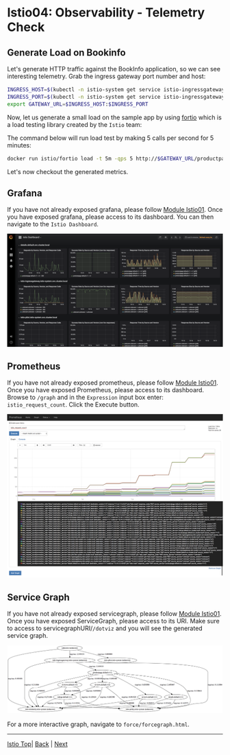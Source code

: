 # Istio04: Observability - Telemetry Check

## Generate Load on Bookinfo
Let's generate HTTP traffic against the BookInfo application, so we can see interesting telemetry. Grab the ingress gateway port number and host:

```sh
INGRESS_HOST=$(kubectl -n istio-system get service istio-ingressgateway -o jsonpath='{.status.loadBalancer.ingress[0].ip}')
INGRESS_PORT=$(kubectl -n istio-system get service istio-ingressgateway -o jsonpath='{.spec.ports[?(@.name=="http2")].port}')
export GATEWAY_URL=$INGRESS_HOST:$INGRESS_PORT
```

Now, let us generate a small load on the sample app by using [fortio](https://github.com/istio/fortio) which is a load testing library created by the `Istio` team:

The command below will run load test by making 5 calls per second for 5 minutes:
```sh
docker run istio/fortio load -t 5m -qps 5 http://$GATEWAY_URL/productpage
```

Let's now checkout the generated metrics.


## Grafana

If you have not already exposed grafana, please follow [Module Istio01](istio-01-setup.md). Once you have exposed grafana, please access to its dashboard. You can then navigate to the `Istio Dashboard`.

![](../assets/Grafana_Istio_Dashboard.png)


## Prometheus
If you have not already exposed prometheus, please follow [Module Istio01](istio-01-setup.md). Once you have exposed Prometheus, please access to its dashboard. Browse to `/graph` and in the `Expression` input box enter: `istio_request_count`. Click the Execute button.

![](../assets/Prometheus.png)


## Service Graph

If you have not already exposed servicegraph, please follow [Module Istio01](istio-01-setup.md). Once you have exposed ServiceGraph, please access to its URI. Make sure to access to servicegraphURI/`/dotviz` and you will see the generated service graph.

![](../assets/servicegraph.png)

For a more interactive graph, navigate to `force/forcegraph.html`.

---
[Istio Top](aks-202-istio-top.md)| [Back](istio-03-ingress-gateway.md) | [Next](istio-05-distributed-tracing.md)